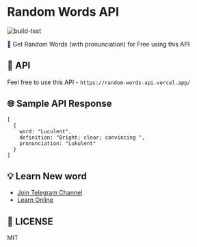 # Random Words API

![build-test](https://github.com/mcnaveen/Random-Words-API/workflows/build-test/badge.svg)

:unicorn: Get Random Words (with pronunciation) for Free using this API

## :rocket: API
Feel free to use this API - `https://random-words-api.vercel.app/`

## :globe_with_meridians: Sample API Response
```
[
  {
    word: "Luculent",
    definition: "Bright; clear; convincing ",
    pronunciation: "Lukulent"
  }
]
```
## :bulb: Learn New word
- [Join Telegram Channel](https://t.me/learnwordoftheday)
- [Learn Online](https://wordsonrandom.netlify.app/)

## :page_facing_up: LICENSE

MIT
